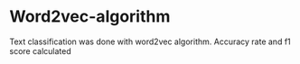 # Word2vec-algorithm
Text classification was done with word2vec algorithm. Accuracy rate and f1 score calculated
